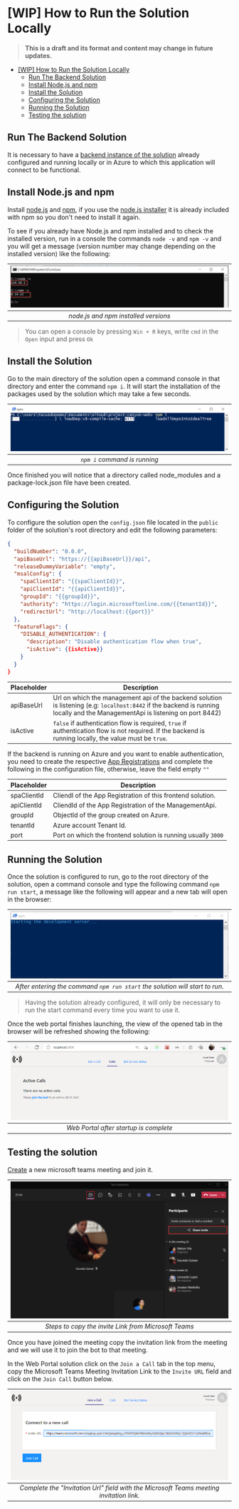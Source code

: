# [WIP] How to Run the Solution Locally

>**This is a draft and its format and content may change in future updates.**

- [[WIP] How to Run the Solution Locally](#wip-how-to-run-the-solution-locally)
  - [Run The Backend Solution](#run-the-backend-solution)
  - [Install Node.js and npm](#install-nodejs-and-npm)
  - [Install the Solution](#install-the-solution)
  - [Configuring the Solution](#configuring-the-solution)
  - [Running the Solution](#running-the-solution)
  - [Testing the solution](#testing-the-solution)

## Run The Backend Solution
It is necessary to have a [backend instance of the solution](https://github.com/microsoft/Teams-Broadcast-Extension) already configured and running locally or in Azure to which this application will connect to be functional.


## Install Node.js and npm
Install [node.js](https://nodejs.org/en/) and [npm](https://docs.npmjs.com/downloading-and-installing-node-js-and-npm), if you use the [node.js installer](https://nodejs.org/en/download/) it is already included with npm so you don't need to install it again.

To see if you already have Node.js and npm installed and to check the installed version, run in a console the commands `node -v` and `npm -v` and you will get a message (version number may change depending on the installed version) like the following: 

|![node.js and npm versions](images/node_version.png)|
|:--:|
|*node.js and npm installed versions*|

> You can open a console by pressing `Win + R` keys, write `cmd` in the `Open` input and press `Ok`

## Install the Solution

Go to the main directory of the solution open a command console in that directory and enter the command `npm i`. It will start the installation of the packages used by the solution which may take a few seconds.

|![npm i running](images/installing.png)|
|:--:|
|*`npm i` command is running*|

Once finished you will notice that a directory called node_modules and a package-lock.json file have been created.

## Configuring the Solution
To configure the solution open the `config.json` file located in the `public` folder of the solution's root directory and edit the following parameters:

```json
{
  "buildNumber": "0.0.0",
  "apiBaseUrl": "https://{{apiBaseUrl}}/api",
  "releaseDummyVariable": "empty",
  "msalConfig": {
    "spaClientId": "{{spaClientId}}",
    "apiClientId": "{{apiClientId}}",
    "groupId": "{{groupId}}",
    "authority": "https://login.microsoftonline.com/{{tenantId}}",
    "redirectUrl": "http://localhost:{{port}}"
  },
  "featureFlags": {
    "DISABLE_AUTHENTICATION": {
      "description": "Disable authentication flow when true",
      "isActive": {{isActive}}
    }
  }
}

```


Placeholder | Description 
---------|----------
 apiBaseUrl | Url on which the management api of the backend solution is listening (e.g: `localhost:8442` if the backend is running locally and the ManagementApi is listening on port 8442)
 isActive | `false` if authentication flow is required, `true` if authentication flow is not required. If the backend is running locally, the value must be `true`.

 If the backend is running on Azure and you want to enable authentication, you need to create the respective [App Registrations]() and complete the following in the configuration file, otherwise, leave the field empty `""`


Placeholder | Description 
---------|----------
 spaClientId | CliendI of the App Registration of this frontend solution.
 apiClientId | CliendId of the App Registration of the ManagementApi. 
 groupId | ObjectId of the group created on Azure. 
 tenantId | Azure account Tenant Id.
 port | Port on which the frontend solution is running usually `3000`

## Running the Solution
Once the solution is configured to run, go to the root directory of the solution, open a command console and type the following command `npm run start`, a message like the following will appear and a new tab will open in the browser:

|![npm i running](images/starting_webportal.png)|
|:--:|
|*After entering the command `npm run start` the solution will start to run.*|

> Having the solution already configured, it will only be necessary to run the start command every time you want to use it.

Once the web portal finishes launching, the view of the opened tab in the browser will be refreshed showing the following:

|![npm i running](images/webportal_running.png)|
|:--:|
|*Web Portal after startup is complete*|

## Testing the solution

[Create](https://support.microsoft.com/en-us/office/schedule-a-meeting-in-teams-943507a9-8583-4c58-b5d2-8ec8265e04e5) a new microsoft teams meeting and join it.

|![Microsoft Teams Invite Link](images/invite_link.png)|
|:--:|
|*Steps to copy the invite Link from Microsoft Teams*|

Once you have joined the meeting copy the invitation link from the meeting and we will use it to join the bot to that meeting.

In the Web Portal solution click on the `Join a Call` tab in the top menu, copy the Microsoft Teams Meeting Invitation Link to the `Invite URL` field and click on the `Join Call` button below.

|![npm i running](images/join_call.png)|
|:--:|
|*Complete the "Invitation Url" field with the Microsoft Teams meeting invitation link.*|